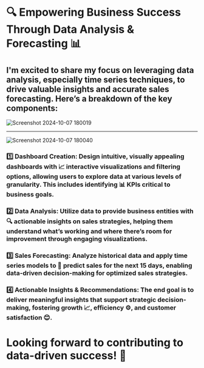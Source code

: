 # 🔍 Empowering Business Success Through Data Analysis & Forecasting 📊

## I'm excited to share my focus on leveraging data analysis, especially time series techniques, to drive valuable insights and accurate sales forecasting. Here’s a breakdown of the key components:

![Screenshot 2024-10-07 180019](https://github.com/user-attachments/assets/4e76421f-46e6-4008-b18d-39cb9efeacc9)

---------------------------------------------------------------------------------------------------------------------------------------------------------------------------------------------------------------------

![Screenshot 2024-10-07 180040](https://github.com/user-attachments/assets/cb54b7c2-8d0f-4947-a982-93f1938de5ad)


### 1️⃣ Dashboard Creation: Design intuitive, visually appealing dashboards with 📈 interactive visualizations and filtering options, allowing users to explore data at various levels of granularity. This includes identifying 📊 KPIs critical to business goals.

### 2️⃣ Data Analysis: Utilize data to provide business entities with 🔍 actionable insights on sales strategies, helping them understand what’s working and where there’s room for improvement through engaging visualizations.

### 3️⃣ Sales Forecasting: Analyze historical data and apply time series models to 📅 predict sales for the next 15 days, enabling data-driven decision-making for optimized sales strategies.

### 4️⃣ Actionable Insights & Recommendations: The end goal is to deliver meaningful insights that support strategic decision-making, fostering growth 📈, efficiency ⚙️, and customer satisfaction 😊.

# Looking forward to contributing to data-driven success! 🚀

